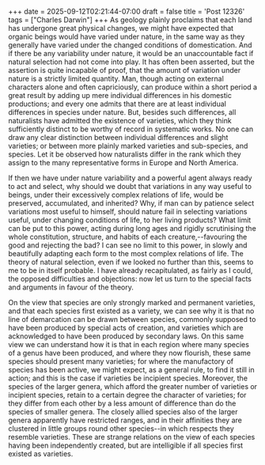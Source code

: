 +++
date = 2025-09-12T02:21:44-07:00
draft = false
title = 'Post 12326'
tags = ["Charles Darwin"]
+++
As geology plainly proclaims that each land has undergone great physical changes, we might have expected that organic beings would have varied under nature, in the same way as they generally have varied under the changed conditions of domestication. And if there be any variability under nature, it would be an unaccountable fact if natural selection had not come into play. It has often been asserted, but the assertion is quite incapable of proof, that the amount of variation under nature is a strictly limited quantity. Man, though acting on external characters alone and often capriciously, can produce within a short period a great result by adding up mere individual differences in his domestic productions; and every one admits that there are at least individual differences in species under nature. But, besides such differences, all naturalists have admitted the existence of varieties, which they think sufficiently distinct to be worthy of record in systematic works. No one can draw any clear distinction between individual differences and slight varieties; or between more plainly marked varieties and sub-species, and species. Let it be observed how naturalists differ in the rank which they assign to the many representative forms in Europe and North America.

If then we have under nature variability and a powerful agent always ready to act and select, why should we doubt that variations in any way useful to beings, under their excessively complex relations of life, would be preserved, accumulated, and inherited? Why, if man can by patience select variations most useful to himself, should nature fail in selecting variations useful, under changing conditions of life, to her living products? What limit can be put to this power, acting during long ages and rigidly scrutinising the whole constitution, structure, and habits of each creature,--favouring the good and rejecting the bad? I can see no limit to this power, in slowly and beautifully adapting each form to the most complex relations of life. The theory of natural selection, even if we looked no further than this, seems to me to be in itself probable. I have already recapitulated, as fairly as I could, the opposed difficulties and objections: now let us turn to the special facts and arguments in favour of the theory.

On the view that species are only strongly marked and permanent varieties, and that each species first existed as a variety, we can see why it is that no line of demarcation can be drawn between species, commonly supposed to have been produced by special acts of creation, and varieties which are acknowledged to have been produced by secondary laws. On this same view we can understand how it is that in each region where many species of a genus have been produced, and where they now flourish, these same species should present many varieties; for where the manufactory of species has been active, we might expect, as a general rule, to find it still in action; and this is the case if varieties be incipient species. Moreover, the species of the larger genera, which afford the greater number of varieties or incipient species, retain to a certain degree the character of varieties; for they differ from each other by a less amount of difference than do the species of smaller genera. The closely allied species also of the larger genera apparently have restricted ranges, and in their affinities they are clustered in little groups round other species--in which respects they resemble varieties. These are strange relations on the view of each species having been independently created, but are intelligible if all species first existed as varieties.
